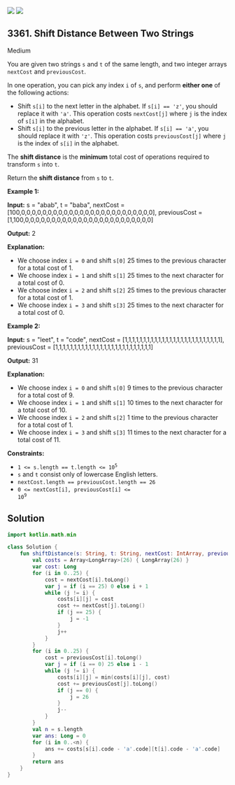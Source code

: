 [![](https://img.shields.io/github/stars/javadev/LeetCode-in-Kotlin?label=Stars&style=flat-square)](https://github.com/javadev/LeetCode-in-Kotlin)
[![](https://img.shields.io/github/forks/javadev/LeetCode-in-Kotlin?label=Fork%20me%20on%20GitHub%20&style=flat-square)](https://github.com/javadev/LeetCode-in-Kotlin/fork)

## 3361\. Shift Distance Between Two Strings

Medium

You are given two strings `s` and `t` of the same length, and two integer arrays `nextCost` and `previousCost`.

In one operation, you can pick any index `i` of `s`, and perform **either one** of the following actions:

*   Shift `s[i]` to the next letter in the alphabet. If `s[i] == 'z'`, you should replace it with `'a'`. This operation costs `nextCost[j]` where `j` is the index of `s[i]` in the alphabet.
*   Shift `s[i]` to the previous letter in the alphabet. If `s[i] == 'a'`, you should replace it with `'z'`. This operation costs `previousCost[j]` where `j` is the index of `s[i]` in the alphabet.

The **shift distance** is the **minimum** total cost of operations required to transform `s` into `t`.

Return the **shift distance** from `s` to `t`.

**Example 1:**

**Input:** s = "abab", t = "baba", nextCost = [100,0,0,0,0,0,0,0,0,0,0,0,0,0,0,0,0,0,0,0,0,0,0,0,0,0], previousCost = [1,100,0,0,0,0,0,0,0,0,0,0,0,0,0,0,0,0,0,0,0,0,0,0,0,0]

**Output:** 2

**Explanation:**

*   We choose index `i = 0` and shift `s[0]` 25 times to the previous character for a total cost of 1.
*   We choose index `i = 1` and shift `s[1]` 25 times to the next character for a total cost of 0.
*   We choose index `i = 2` and shift `s[2]` 25 times to the previous character for a total cost of 1.
*   We choose index `i = 3` and shift `s[3]` 25 times to the next character for a total cost of 0.

**Example 2:**

**Input:** s = "leet", t = "code", nextCost = [1,1,1,1,1,1,1,1,1,1,1,1,1,1,1,1,1,1,1,1,1,1,1,1,1,1], previousCost = [1,1,1,1,1,1,1,1,1,1,1,1,1,1,1,1,1,1,1,1,1,1,1,1,1,1]

**Output:** 31

**Explanation:**

*   We choose index `i = 0` and shift `s[0]` 9 times to the previous character for a total cost of 9.
*   We choose index `i = 1` and shift `s[1]` 10 times to the next character for a total cost of 10.
*   We choose index `i = 2` and shift `s[2]` 1 time to the previous character for a total cost of 1.
*   We choose index `i = 3` and shift `s[3]` 11 times to the next character for a total cost of 11.

**Constraints:**

*   <code>1 <= s.length == t.length <= 10<sup>5</sup></code>
*   `s` and `t` consist only of lowercase English letters.
*   `nextCost.length == previousCost.length == 26`
*   <code>0 <= nextCost[i], previousCost[i] <= 10<sup>9</sup></code>

## Solution

```kotlin
import kotlin.math.min

class Solution {
    fun shiftDistance(s: String, t: String, nextCost: IntArray, previousCost: IntArray): Long {
        val costs = Array<LongArray>(26) { LongArray(26) }
        var cost: Long
        for (i in 0..25) {
            cost = nextCost[i].toLong()
            var j = if (i == 25) 0 else i + 1
            while (j != i) {
                costs[i][j] = cost
                cost += nextCost[j].toLong()
                if (j == 25) {
                    j = -1
                }
                j++
            }
        }
        for (i in 0..25) {
            cost = previousCost[i].toLong()
            var j = if (i == 0) 25 else i - 1
            while (j != i) {
                costs[i][j] = min(costs[i][j], cost)
                cost += previousCost[j].toLong()
                if (j == 0) {
                    j = 26
                }
                j--
            }
        }
        val n = s.length
        var ans: Long = 0
        for (i in 0..<n) {
            ans += costs[s[i].code - 'a'.code][t[i].code - 'a'.code]
        }
        return ans
    }
}
```